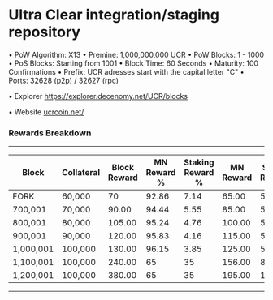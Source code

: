 Ultra Clear integration/staging repository
=====================================

• PoW Algorithm: X13
• Premine: 1,000,000,000 UCR
• PoW Blocks: 1 - 1000
• PoS Blocks: Starting from 1001
• Block Time: 60 Seconds
• Maturity: 100 Confirmations
• Prefix: UCR adresses start with the capital letter "C"
• Ports: 32628 (p2p) / 32627 (rpc)

• Explorer https://explorer.decenomy.net/UCR/blocks

• Website [ucrcoin.net/](https://ucrcoin.net/)

### Rewards Breakdown
---

| Block     | Collateral | Block Reward   | MN Reward % | Staking Reward % | MN Reward | Staker Reward |
| --------- | ---------- | -------------- | ----------- | ---------------- | --------- | ------------- |
| FORK      | 60,000     | 70             | 92.86       | 7.14             | 65.00     | 5.00          |
| 700,001   | 70,000     | 90.00          | 94.44       | 5.55             | 85.00     | 5.00          |
| 800,001   | 80,000     | 105.00         | 95.24       | 4.76             | 100.00    | 5.00          |
| 900,001   | 90,000     | 120.00         | 95.83       | 4.16             | 115.00    | 5.00          |
| 1,000,001 | 100,000    | 130.00         | 96.15       | 3.85             | 125.00    | 5.00          |
| 1,100,001 | 100,000    | 240.00         | 65          | 35               | 156.00    | 84.00         |
| 1,200,001 | 100,000    | 380.00         | 65          | 35               | 195.00    | 105.00        |

---
